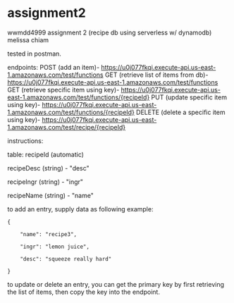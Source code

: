 # assignment2
wwmdd4999 assignment 2 (recipe db using serverless w/ dynamodb)
melissa chiam

tested in postman.

endpoints:
  POST (add an item)- https://u0j077fkqi.execute-api.us-east-1.amazonaws.com/test/functions
  GET (retrieve list of items from db)- https://u0j077fkqi.execute-api.us-east-1.amazonaws.com/test/functions
  GET (retrieve specific item using key)- https://u0j077fkqi.execute-api.us-east-1.amazonaws.com/test/functions/{recipeId}
  PUT (update specific item using key)- https://u0j077fkqi.execute-api.us-east-1.amazonaws.com/test/functions/{recipeId}
  DELETE (delete a specific item using key)- https://u0j077fkqi.execute-api.us-east-1.amazonaws.com/test/recipe/{recipeId}

instructions:

table:
recipeId (automatic)

recipeDesc (string) - "desc"

recipeIngr (string) - "ingr"

recipeName (string) - "name"

to add an entry, supply data as following example:
```
{

	"name": "recipe3",
 
	"ingr": "lemon juice",
 
	"desc": "squeeze really hard"

}
```
to update or delete an entry, you can get the primary key by first retrieving the list of items, then copy the key into the endpoint.
